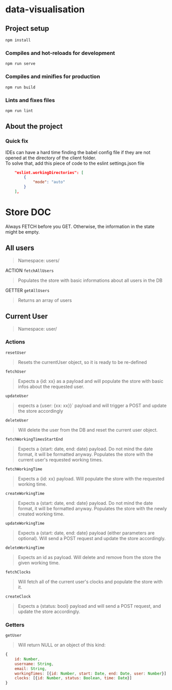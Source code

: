 # data-visualisation



## Project setup
```
npm install
```

### Compiles and hot-reloads for development
```
npm run serve
```

### Compiles and minifies for production
```
npm run build
```

### Lints and fixes files
```
npm run lint
```

## About the project
### Quick fix
IDEs can have a hard time finding the babel config file if they are not opened at the directory of the client folder.  
To solve that, add this piece of code to the eslint settings.json file 
```json
    "eslint.workingDirectories": [
        {
            "mode": "auto"
        }
    ],
```

# Store DOC
Always FETCH before you GET. Otherwise, the information in the state might be empty.
## All users
> Namespace: users/

ACTION ``fetchAllUsers``  
> Populates the store with basic informations about all users in the DB  

GETTER ``getAllUsers``  
> Returns an array of users  

## Current User
> Namespace: user/
### Actions
``resetUser``  
> Resets the currentUser object, so it is ready to be re-defined  

``fetchUser``  
> Expects a {id: xx} as a payload and will populate the store with basic infos about the requested user.  

``updateUser``  
> expects a {user: {xx: xx}}` payload and will trigger a POST and update the store accordingly  

``deleteUser``  
> Will delete the user from the DB and reset the current user object.  

``fetchWorkingTimesStartEnd``  
> Expects a {start: date, end: date} payload. Do not mind the date format, it will be formatted anyway. Populates the store with the current user's requested working times.  

``fetchWorkingTime``  
> Expects a {id: xx} payload. Will populate the store with the requested working time.  

``createWorkingTime``  
> Expects a {start: date, end: date} payload. Do not mind the date format, it will be formatted anyway. Populates the store with the newly created working time.  

``updateWorkingTime``  
> Expects a {start: date, end: date} payload (either parameters are optional).  Will send a POST request and update the store accordingly.  

``deleteWorkingTime``  
> Expects an id as payload. Will delete and remove from the store the given working time.  

``fetchClocks``  
> Will fetch all of the current user's clocks and populate the store with it.  

``createClock``  
> Expects a {status: bool} payload and will send a POST request, and update the store accordingly.  

### Getters
``getUser``  
> Will return NULL or an object of this kind:   
```js
{
    id: Number,
    username: String,
    email: String,
    workingTimes: [{id: Number, start: Date, end: Date, user: Number}],
    clocks: [{id: Number, status: Boolean, time: Date}]
}
```